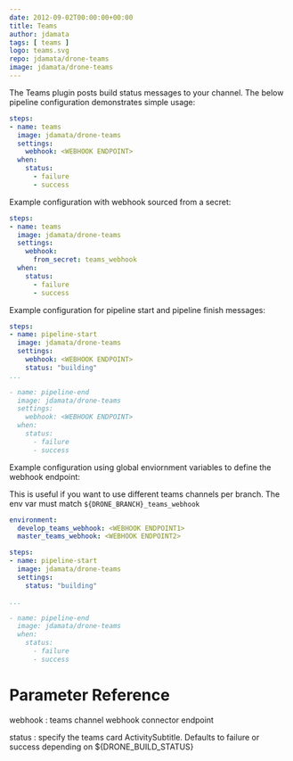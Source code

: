 ```yaml
---
date: 2012-09-02T00:00:00+00:00
title: Teams
author: jdamata
tags: [ teams ]
logo: teams.svg
repo: jdamata/drone-teams
image: jdamata/drone-teams
---
```


The Teams plugin posts build status messages to your channel. The below pipeline configuration demonstrates simple usage:

```yaml
steps:
- name: teams
  image: jdamata/drone-teams
  settings:
    webhook: <WEBHOOK ENDPOINT>
  when: 
    status:
      - failure
      - success
```

Example configuration with webhook sourced from a secret:

```yaml
steps:
- name: teams
  image: jdamata/drone-teams
  settings:
    webhook:
      from_secret: teams_webhook
  when: 
    status:
      - failure
      - success
```

Example configuration for pipeline start and pipeline finish messages:

```yaml
steps:
- name: pipeline-start
  image: jdamata/drone-teams
  settings:
    webhook: <WEBHOOK ENDPOINT>
    status: "building"
...

- name: pipeline-end
  image: jdamata/drone-teams
  settings:
    webhook: <WEBHOOK ENDPOINT>
  when: 
    status:
      - failure
      - success
```

Example configuration using global enviornment variables to define the webhook endpoint:

This is useful if you want to use different teams channels per branch. The env var must match ```${DRONE_BRANCH}_teams_webhook```

```yaml
environment:
  develop_teams_webhook: <WEBHOOK ENDPOINT1>
  master_teams_webhook: <WEBHOOK ENDPOINT2>

steps:
- name: pipeline-start
  image: jdamata/drone-teams
  settings:
    status: "building"

...

- name: pipeline-end
  image: jdamata/drone-teams
  when: 
    status:
      - failure
      - success
```

# Parameter Reference

webhook
: teams channel webhook connector endpoint

status
: specify the teams card ActivitySubtitle. Defaults to failure or success depending on ${DRONE_BUILD_STATUS}


